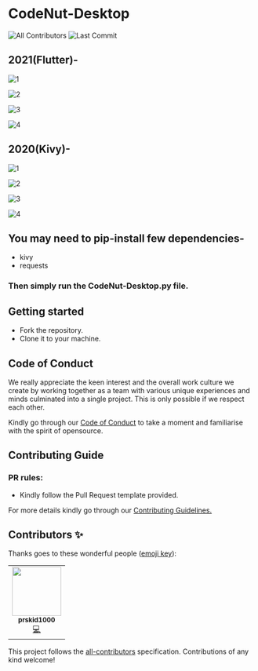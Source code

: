# CodeNut-Desktop
![All Contributors](https://img.shields.io/github/contributors/prskid1000/CPMath)
![Last Commit](https://img.shields.io/github/last-commit/prskid1000/Template)

## 2021(Flutter)-<br>
![1](https://github.com/prskid1000/CodeNut-Desktop/blob/main/Preview21/1.png?raw=true)

![2](https://github.com/prskid1000/CodeNut-Desktop/blob/main/Preview21/2.png?raw=true)

![3](https://github.com/prskid1000/CodeNut-Desktop/blob/main/Preview21/3.png?raw=true)

![4](https://github.com/prskid1000/CodeNut-Desktop/blob/main/Preview21/4.png?raw=true)

## 2020(Kivy)-<br>
![1](https://github.com/prskid1000/CodeNut-Desktop/blob/main/Preview20/1.png?raw=true)

![2](https://github.com/prskid1000/CodeNut-Desktop/blob/main/Preview20/2.png?raw=true)

![3](https://github.com/prskid1000/CodeNut-Desktop/blob/main/Preview20/3.png?raw=true)

![4](https://github.com/prskid1000/CodeNut-Desktop/blob/main/Preview20/4.png?raw=true)

## You may need to pip-install few dependencies-<br>
- kivy<br>
- requests<br>
### Then simply run the CodeNut-Desktop.py file.


## Getting started

- Fork the repository.
- Clone it to your machine.

## Code of Conduct

We really appreciate the keen interest and the overall work culture we create by
working together as a team with various unique experiences and minds culminated
into a single project. This is only possible if we respect each other.

Kindly go through our
[Code of Conduct](https://github.com/prskid1000/Template/blob/main/.github/CODE_OF_CONDUCT_TEMPLATE/CODE_OF_CONDUCT.md)
to take a moment and familiarise with the spirit of opensource.

## Contributing Guide

### PR rules:
- Kindly follow the Pull Request template provided.

For more details kindly go through our
[Contributing Guidelines.](https://github.com/prskid1000/Template/blob/main/.github/CONTRIBUTING_TEMPLATE/CONTRIBUTING.md)

## Contributors ✨

Thanks goes to these wonderful people ([emoji key](https://allcontributors.org/docs/en/emoji-key)):

<!-- ALL-CONTRIBUTORS-LIST:START - Do not remove or modify this section -->
<!-- prettier-ignore-start -->
<!-- markdownlint-disable -->
<table>
  <tr>
    <td align="center"><a href="http://biograph.dx.am/"><img src="https://avatars0.githubusercontent.com/prskid1000" width="100px;" alt=""/><br /><sub><b>prskid1000</b></sub></a><br /><a href="https://github.com/prskid1000/Template/commits?author=prskid1000" title="Code">💻</a></td>
  </tr>
</table>

<!-- markdownlint-enable -->
<!-- prettier-ignore-end -->
<!-- ALL-CONTRIBUTORS-LIST:END -->

This project follows the [all-contributors](https://github.com/all-contributors/all-contributors) specification. Contributions of any kind welcome!
